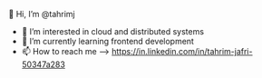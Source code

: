 👋 Hi, I’m @tahrimj
- 👀 I’m interested in cloud and distributed systems
- 🌱 I’m currently learning frontend development
- 📫 How to reach me --> https://in.linkedin.com/in/tahrim-jafri-50347a283
